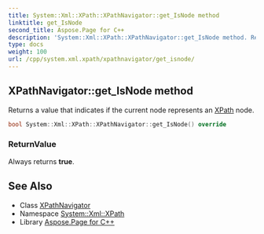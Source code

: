 ```yaml
---
title: System::Xml::XPath::XPathNavigator::get_IsNode method
linktitle: get_IsNode
second_title: Aspose.Page for C++
description: 'System::Xml::XPath::XPathNavigator::get_IsNode method. Returns a value that indicates if the current node represents an XPath node in C++.'
type: docs
weight: 100
url: /cpp/system.xml.xpath/xpathnavigator/get_isnode/
---
```

## XPathNavigator::get_IsNode method


Returns a value that indicates if the current node represents an [XPath](../../) node.

```cpp
bool System::Xml::XPath::XPathNavigator::get_IsNode() override
```


### ReturnValue

Always returns **true**.

## See Also

* Class [XPathNavigator](../)
* Namespace [System::Xml::XPath](../../)
* Library [Aspose.Page for C++](../../../)
